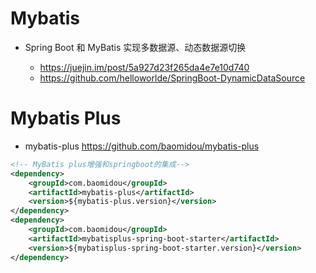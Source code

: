 # Mybatis

- Spring Boot 和 MyBatis 实现多数据源、动态数据源切换

  - <https://juejin.im/post/5a927d23f265da4e7e10d740>
  - <https://github.com/helloworlde/SpringBoot-DynamicDataSource>


# Mybatis Plus

- mybatis-plus https://github.com/baomidou/mybatis-plus

```xml
<!-- MyBatis plus增强和springboot的集成-->
<dependency>
    <groupId>com.baomidou</groupId>
    <artifactId>mybatis-plus</artifactId>
    <version>${mybatis-plus.version}</version>
</dependency>
<dependency>
    <groupId>com.baomidou</groupId>
    <artifactId>mybatisplus-spring-boot-starter</artifactId>
    <version>${mybatisplus-spring-boot-starter.version}</version>
</dependency>
```
